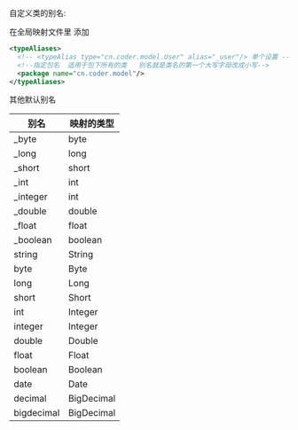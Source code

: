 自定义类的别名:

在全局映射文件里 添加

```xml
<typeAliases>
  <!-- <typeAlias type="cn.coder.model.User" alias="_user"/> 单个设置 -->
  <!--指定包名  适用于包下所有的类   别名就是类名的第一个大写字母改成小写-->
  <package name="cn.coder.model"/>
</typeAliases>
```



其他默认别名

| 别名       | 映射的类型 |
| ---------- | ---------- |
| _byte      | byte       |
| _long      | long       |
| _short     | short      |
| _int       | int        |
| _integer   | int        |
| _double    | double     |
| _float     | float      |
| _boolean   | boolean    |
| string     | String     |
| byte       | Byte       |
| long       | Long       |
| short      | Short      |
| int        | Integer    |
| integer    | Integer    |
| double     | Double     |
| float      | Float      |
| boolean    | Boolean    |
| date       | Date       |
| decimal    | BigDecimal |
| bigdecimal | BigDecimal |





